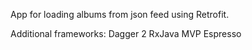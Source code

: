 App for loading albums from json feed using Retrofit.


Additional frameworks:
Dagger 2
RxJava
MVP
Espresso
